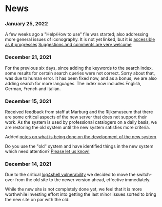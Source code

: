 # News

### January 25, 2022

A few weeks ago a "Help/How to use" file was started; also addressing more general issues of iconography. It is not yet linked, but it is [accessible as it progresses](https://test.iconclass.org/help/search)
[Suggestions and comments are very welcome](https://forms.gle/twPq7swQZXmSX46G8)


### December 21, 2021

For the previous six days, since adding the keywords to the search index, some results for certain search queries were not correct. Sorry about that, was due to human error. It has been fixed now, and as a bonus, we are also adding search for more languages. The index now includes English, German, French and Italian.

### December 15, 2021

Received feedback from staff at Marburg and the Rijksmuseum that there are some critical aspects of the new server that does not support their work. As the system is used by professional catalogers on a daily basis, we are restoring the old system until the new system satisfies more criteria.

Added [notes on what is being done on the development of the new system](/help/dev).

Do you use the "old" system and have identified things in the new system which need attention? [Please let us know!](https://forms.gle/twPq7swQZXmSX46G8)

### December 14, 2021

Due to the critical [log4shell vulnerability](https://arstechnica.com/information-technology/2021/12/the-log4shell-zeroday-4-days-on-what-is-it-and-how-bad-is-it-really/) we decided to move the switch-over from the old site to the newer version ahead, effective immediately.

While the new site is not completely done yet, we feel that it is more worthwhile investing effort into getting the last minor issues sorted to bring the new site on par with the old.
